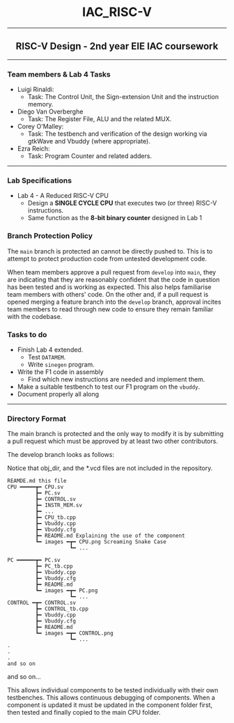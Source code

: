 # <center>**IAC_RISC-V**</center>
---
## <center> **RISC-V Design - 2nd year EIE IAC coursework** </center>
---
### **Team members & Lab 4 Tasks**
* Luigi Rinaldi: 
  * Task: The Control Unit, the Sign-extension Unit and the instruction memory. 
* Diego Van Overberghe
  * Task: The Register File, ALU and the related MUX.
* Corey O'Malley: 
  * Task: The testbench and verification of the design working via gtkWave and Vbuddy (where appropriate).
* Ezra Reich: 
  * Task: Program Counter and related adders.

---

### **Lab Specifications**

* Lab 4 - A Reduced RISC-V CPU
  *  Design a **SINGLE CYCLE CPU** that executes two (or three) RISC-V instructions. 
  *  Same function as the **8-bit binary counter** designed in Lab 1

### **Branch Protection Policy**

The `main` branch is protected an cannot be directly pushed to. This is to attempt to protect production code from untested development code.

When team members approve a pull request from `develop` into `main`, they are indicating that they are reasonably confident that the code in question has been tested and is working as expected. This also helps familiarise team members with others' code.
On the other and, if a pull request is opened merging a feature branch into the `develop` branch, approval incites team members to read through new code to ensure they remain familiar with the codebase.

### **Tasks to do** 

- Finish Lab 4 extended.
  - Test `DATAMEM`.
  - Write `sinegen` program.
- Write the F1 code in assembly
  - Find which new instructions are needed and implement them.
- Make a suitable testbench to test our F1 program on the `vbuddy`.
- Document properly all along

---
### **Directory Format**

The main branch is protected and the only way to modify it is by submitting a pull request which must be approved by at least two other contributors.

The develop branch looks as follows:

Notice that obj_dir, and the *.vcd files are not included in the repository.

```
REAMDE.md this file
CPU ━━━━━┳━ CPU.sv
         ┣━ PC.sv
         ┣━ CONTROL.sv
         ┣━ INSTR_MEM.sv
         ┣━ ...
         ┣━ CPU_tb.cpp
         ┣━ Vbuddy.cpp
         ┣━ Vbuddy.cfg
         ┣━ README.md Explaining the use of the component
         ┗━ images ━┳━ CPU.png Screaming Snake Case
                    ┗━ ...

PC ━━━━━━┳━ PC.sv
         ┣━ PC_tb.cpp
         ┣━ Vbuddy.cpp
         ┣━ Vbuddy.cfg    
         ┣━ README.md 
         ┗━ images ━┳━ PC.png
                    ┗━ ...
CONTROL ━┳━ CONTROL.sv
         ┣━ CONTROL_tb.cpp
         ┣━ Vbuddy.cpp
         ┣━ Vbuddy.cfg
         ┣━ README.md
         ┗━ images ━┳━ CONTROL.png
                    ┗━ ...
.
.
.
and so on
```

and so on...

This allows individual components to be tested individually with their own testbenches. This allows continuous debugging of components. When a component is updated it must be updated in the component folder first, then tested and finally copied to the main CPU folder.
